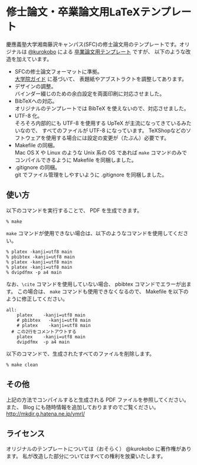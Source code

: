 修士論文・卒業論文用LaTeXテンプレート
=====================================

慶應義塾大学湘南藤沢キャンパス(SFC)の修士論文用のテンプレートです。オリジナルは
[@kurokobo](http://twitter.com/kurokobo) による
[卒業論文用テンプレート](http://wiki.kurokobo.com/index.php?LaTeX) ですが、
以下のような改造を加えています。

* SFCの修士論文フォーマットに準拠。  
  [大学院ガイド](http://www.sfc.keio.ac.jp/students_mag/class/mag_guide/index.html) に基づいて、
  表題紙やアブストラクトを調整してあります。
* デザインの調整。  
  バインダー綴じのための余白設定を両面印刷に対応させました。
* BibTeXへの対応。  
  オリジナルのテンプレートでは BibTeX を使えないので、対応させました。
* UTF-8 化。  
  そろそろ内部的にも UTF-8 を使用する UpTeX が主流になってきているみたいなので、
  すべてのファイルが UTF-8 になっています。
  TeXShopなどのソフトウェアを使用する場合には設定の変更が（たぶん）必要です。
* Makefile の同梱。  
  Mac OS X や Linux のような Unix 系の OS であれば `make` 
  コマンドのみでコンパイルできるように Makefile を同梱しました。
* .gitignore の同梱。  
  git でファイル管理をしやすいように .gitignore を同梱しました。

使い方
-----
以下のコマンドを実行することで、 PDF を生成できます。

    % make

`make` コマンドが使用できない場合は、以下のようなコマンドを使用してください。

    % platex -kanji=utf8 main
    % pbibtex -kanji=utf8 main
    % platex -kanji=utf8 main
    % platex -kanji=utf8 main
    % dvipdfmx -p a4 main

なお、`\cite` コマンドを使用していない場合、 pbibtex コマンドでエラーが出ます。
この場合は、 `make` コマンドも使用できなくなるので、 Makefile を以下のように修正してください。

    all:
    	platex    -kanji=utf8 main
    	# pbibtex   -kanji=utf8 main 
    	# platex    -kanji=utf8 main 
      # この2行をコメントアウトする
    	platex    -kanji=utf8 main
    	dvipdfmx  -p a4 main

以下のコマンドで、生成されたすべてのファイルを削除します。

    % make clean

その他
-----
上記の方法でコンパイルすると生成される PDF ファイルを参照してください。
また、 Blog にも随時情報を追加しておりますのでご覧ください。
http://mkdir.g.hatena.ne.jp/ymrl/

ライセンス
---------
オリジナルのテンプレートについては（おそらく） @kurokobo 
に著作権があります。
私が改造した部分についてはすべての権利を放棄いたします。
